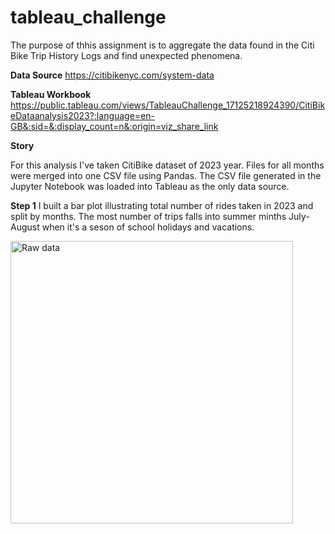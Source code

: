 # tableau_challenge

The purpose of thhis assignment is to aggregate the data found in the Citi Bike Trip History Logs and find unexpected phenomena.

**Data Source**
https://citibikenyc.com/system-data

**Tableau Workbook**
https://public.tableau.com/views/TableauChallenge_17125218924390/CitiBikeDataanalysis2023?:language=en-GB&:sid=&:display_count=n&:origin=viz_share_link

**Story**

For this analysis I've taken CitiBike dataset of 2023 year. Files for all months were merged into one CSV file using Pandas. The CSV file generated in the Jupyter Notebook was loaded into Tableau as the only data source.

**Step 1**
I built a bar plot illustrating total number of rides taken in 2023 and split by months. The most number of trips falls into summer minths July-August when it's a seson of school holidays and vacations.

<img width="452" alt="Raw data" src="[https://github.com/askarovamari/VBA-challenge/assets/79762733/3d6ba8d2-61c9-42a0-aa0a-65229b30746b](https://github.com/askarovamari/tableau_challenge/blob/main/Total%20number%20of%20rides.png)">
